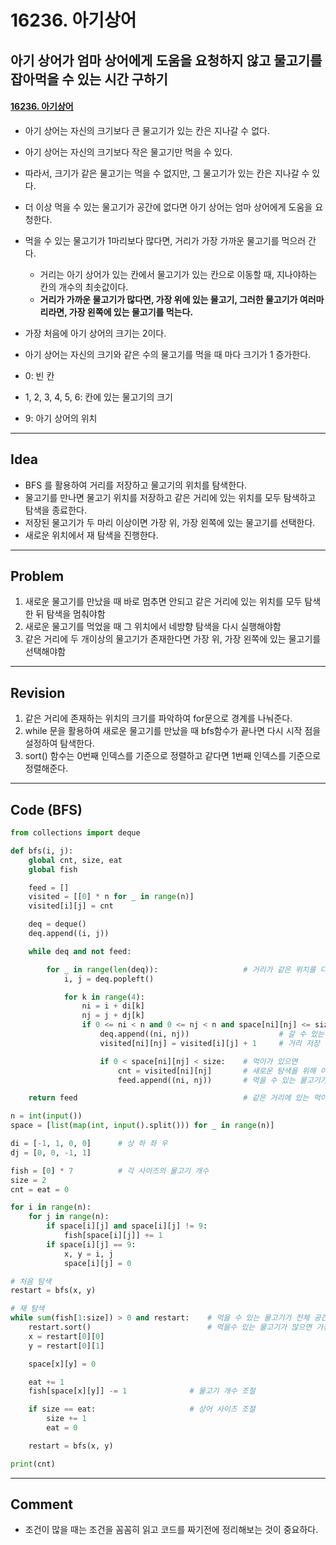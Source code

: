 # 16236. 아기상어

## 아기 상어가 엄마 상어에게 도움을 요청하지 않고 물고기를 잡아먹을 수 있는 시간 구하기

#### [16236. 아기상어](https://www.acmicpc.net/problem/16236)

- 아기 상어는 자신의 크기보다 큰 물고기가 있는 칸은 지나갈 수 없다.
- 아기 상어는 자신의 크기보다 작은 물고기만 먹을 수 있다. 
- 따라서, 크기가 같은 물고기는 먹을 수 없지만, 그 물고기가 있는 칸은 지나갈 수 있다.
- 더 이상 먹을 수 있는 물고기가 공간에 없다면 아기 상어는 엄마 상어에게 도움을 요청한다.
- 먹을 수 있는 물고기가 1마리보다 많다면, 거리가 가장 가까운 물고기를 먹으러 간다.
  - 거리는 아기 상어가 있는 칸에서 물고기가 있는 칸으로 이동할 때, 지나야하는 칸의 개수의 최솟값이다.
  - **거리가 가까운 물고기가 많다면, 가장 위에 있는 물고기, 그러한 물고기가 여러마리라면, 가장 왼쪽에 있는 물고기를 먹는다.**
- 가장 처음에 아기 상어의 크기는 2이다.
- 아기 상어는 자신의 크기와 같은 수의 물고기를 먹을 때 마다 크기가 1 증가한다. 



- 0: 빈 칸
- 1, 2, 3, 4, 5, 6: 칸에 있는 물고기의 크기
- 9: 아기 상어의 위치

---

## Idea

- BFS 를 활용하여 거리를 저장하고 물고기의 위치를 탐색한다.
- 물고기를 만나면 물고기 위치를 저장하고 같은 거리에 있는 위치를 모두 탐색하고 탐색을 종료한다.
-  저장된 물고기가 두 마리 이상이면 가장 위, 가장 왼쪽에 있는 물고기를 선택한다.
- 새로운 위치에서 재 탐색을 진행한다.

---

## Problem

1.  새로운 물고기를 만났을 때 바로 멈추면 안되고 같은 거리에 있는 위치를 모두 탐색한 뒤 탐색을 멈춰야함
2.  새로운 물고기를 먹었을 때 그 위치에서 네방향 탐색을 다시 실행해야함
3.  같은 거리에 두 개이상의 물고기가 존재한다면 가장 위, 가장 왼쪽에 있는 물고기를 선택해야함

---

## Revision

1. 같은 거리에 존재하는 위치의 크기를 파악하여 for문으로 경계를 나눠준다. 
2. while 문을 활용하여 새로운 물고기를 만났을 때 bfs함수가 끝나면 다시 시작 점을 설정하여 탐색한다.
3. sort() 함수는 0번째 인덱스를 기준으로 정렬하고 같다면 1번째 인덱스를 기준으로 정렬해준다.


---

## Code (BFS)

```python
from collections import deque

def bfs(i, j):
    global cnt, size, eat
    global fish

    feed = []
    visited = [[0] * n for _ in range(n)]
    visited[i][j] = cnt

    deq = deque()
    deq.append((i, j))

    while deq and not feed:

        for _ in range(len(deq)):                   # 거리가 같은 위치를 다 탐색하고 먹이가 있는지 판단하기위해
            i, j = deq.popleft()

            for k in range(4):
                ni = i + di[k]
                nj = j + dj[k]
                if 0 <= ni < n and 0 <= nj < n and space[ni][nj] <= size and not visited[ni][nj]:
                    deq.append((ni, nj))                    # 갈 수 있는 길 저장
                    visited[ni][nj] = visited[i][j] + 1     # 거리 저장

                    if 0 < space[ni][nj] < size:    # 먹이가 있으면
                        cnt = visited[ni][nj]       # 새로운 탐색을 위해 이 위치까지의 거리 저장
                        feed.append((ni, nj))       # 먹을 수 있는 물고기가 있으면 새로운 탐색을 위해 저장

    return feed                                     # 같은 거리에 있는 먹이 위치를 return

n = int(input())
space = [list(map(int, input().split())) for _ in range(n)]

di = [-1, 1, 0, 0]      # 상 하 좌 우
dj = [0, 0, -1, 1]

fish = [0] * 7          # 각 사이즈의 물고기 개수
size = 2
cnt = eat = 0

for i in range(n):
    for j in range(n):
        if space[i][j] and space[i][j] != 9:
            fish[space[i][j]] += 1
        if space[i][j] == 9:
            x, y = i, j
            space[i][j] = 0

# 처음 탐색
restart = bfs(x, y)

# 재 탐색
while sum(fish[1:size]) > 0 and restart:    # 먹을 수 있는 물고기가 전체 공간에 존재하고 새로운 탐색을 위한 물고기 위치가 존재하면
    restart.sort()                          # 먹을수 있는 물고기가 많으면 가장 위, 가장 왼쪽 선택
    x = restart[0][0]
    y = restart[0][1]

    space[x][y] = 0

    eat += 1
    fish[space[x][y]] -= 1              # 물고기 개수 조절

    if size == eat:                     # 상어 사이즈 조절
        size += 1
        eat = 0

    restart = bfs(x, y)

print(cnt)
```

---

## Comment

- 조건이 많을 때는 조건을 꼼꼼히 읽고 코드를 짜기전에 정리해보는 것이 중요하다.
